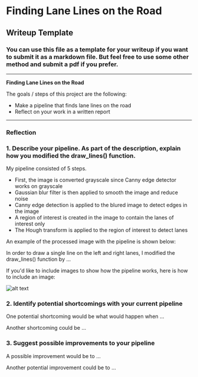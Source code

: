 # **Finding Lane Lines on the Road** 

## Writeup Template

### You can use this file as a template for your writeup if you want to submit it as a markdown file. But feel free to use some other method and submit a pdf if you prefer.

---

**Finding Lane Lines on the Road**

The goals / steps of this project are the following:
* Make a pipeline that finds lane lines on the road
* Reflect on your work in a written report


[//]: # (Image References)

[image1]: ./examples/grayscale.jpg "Grayscale"

---

### Reflection

### 1. Describe your pipeline. As part of the description, explain how you modified the draw_lines() function.

My pipeline consisted of 5 steps. 

* First, the image is converted grayscale since Canny edge detector works on grayscale
* Gaussian blur filter is then applied to smooth the image and reduce noise
* Canny edge detection is applied to the blured image to detect edges in the image
* A region of interest is created in the image to contain the lanes of interest only
* The Hough transform is applied to the region of interest to detect lanes

An example of the processed image with the pipeline is shown below:

[image2]: ./test_images_output/solidWhiteCurve.jpg "Processed Image"

In order to draw a single line on the left and right lanes, I modified the draw_lines() function by ...

If you'd like to include images to show how the pipeline works, here is how to include an image: 

![alt text][image1]


### 2. Identify potential shortcomings with your current pipeline


One potential shortcoming would be what would happen when ... 

Another shortcoming could be ...


### 3. Suggest possible improvements to your pipeline

A possible improvement would be to ...

Another potential improvement could be to ...
